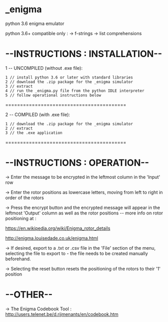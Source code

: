 # _enigma
python 3.6 enigma emulator

python 3.6+ compatible only :
-> f-strings
-> list comprehensions 


--INSTRUCTIONS : INSTALLATION--
=========================================

1 -- UNCOMPILED (without .exe file):
    
    1 // install python 3.6 or later with standard libraries
    2 // download the .zip package for the _enigma simulator
    3 // extract
    4 // run the _enigma.py file from the python IDLE interpreter
    5 // follow operational instructions below
    
=========================================

2 -- COMPILED (with .exe file):

    1 // download the .zip package for the _enigma simulator
    2 // extract
    3 // the .exe application

=========================================
    
    

--INSTRUCTIONS : OPERATION--
=========================================

-> Enter the message to be encrypted in the leftmost column in the 'Input' row

-> Enter the rotor positions as lowercase letters, moving from left to right in order of the rotors

-> Press the encrypt button and the encrypted message will appear in the leftmost 'Output' column as well as the rotor positions -- more info on rotor positioning at :

https://en.wikipedia.org/wiki/Enigma_rotor_details

http://enigma.louisedade.co.uk/enigma.html

-> If desired, export to a .txt or .csv file in the 'File' section of the menu, selecting the file to export to - the file needs to be created manually beforehand.

-> Selecting the reset button resets the positioning of the rotors to their '1' position



--OTHER--
=========================================

-> The Enigma Codebook Tool : http://users.telenet.be/d.rijmenants/en/codebook.htm
